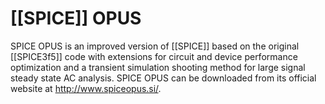 # [[SPICE]] OPUS

SPICE OPUS is an improved version of [[SPICE]] based on the original [[SPICE3f5]] code with extensions for circuit and device performance optimization and a transient simulation shooting method for large signal steady state AC analysis. SPICE OPUS can be downloaded from its official website at http://www.spiceopus.si/.

